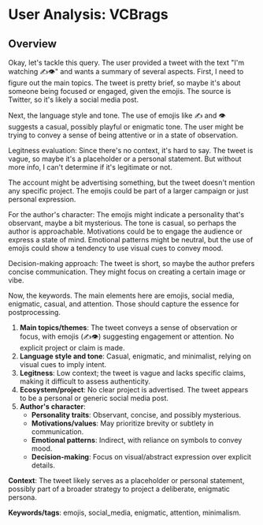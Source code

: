 # User Analysis: VCBrags

## Overview

<think>
Okay, let's tackle this query. The user provided a tweet with the text "I'm watching ✍️👁️" and wants a summary of several aspects. First, I need to figure out the main topics. The tweet is pretty brief, so maybe it's about someone being focused or engaged, given the emojis. The source is Twitter, so it's likely a social media post.

Next, the language style and tone. The use of emojis like ✍️ and 👁️ suggests a casual, possibly playful or enigmatic tone. The user might be trying to convey a sense of being attentive or in a state of observation.

Legitness evaluation: Since there's no context, it's hard to say. The tweet is vague, so maybe it's a placeholder or a personal statement. But without more info, I can't determine if it's legitimate or not.

The account might be advertising something, but the tweet doesn't mention any specific project. The emojis could be part of a larger campaign or just personal expression.

For the author's character: The emojis might indicate a personality that's observant, maybe a bit mysterious. The tone is casual, so perhaps the author is approachable. Motivations could be to engage the audience or express a state of mind. Emotional patterns might be neutral, but the use of emojis could show a tendency to use visual cues to convey mood.

Decision-making approach: The tweet is short, so maybe the author prefers concise communication. They might focus on creating a certain image or vibe.

Now, the keywords. The main elements here are emojis, social media, enigmatic, casual, and attention. Those should capture the essence for postprocessing.
</think>

1. **Main topics/themes**: The tweet conveys a sense of observation or focus, with emojis (✍️👁️) suggesting engagement or attention. No explicit project or claim is made.  
2. **Language style and tone**: Casual, enigmatic, and minimalist, relying on visual cues to imply intent.  
3. **Legitness**: Low context; the tweet is vague and lacks specific claims, making it difficult to assess authenticity.  
4. **Ecosystem/project**: No clear project is advertised. The tweet appears to be a personal or generic social media post.  
5. **Author's character**:  
   - **Personality traits**: Observant, concise, and possibly mysterious.  
   - **Motivations/values**: May prioritize brevity or subtlety in communication.  
   - **Emotional patterns**: Indirect, with reliance on symbols to convey mood.  
   - **Decision-making**: Focus on visual/abstract expression over explicit details.  

**Context**: The tweet likely serves as a placeholder or personal statement, possibly part of a broader strategy to project a deliberate, enigmatic persona.  

**Keywords/tags**: emojis, social_media, enigmatic, attention, minimalism.